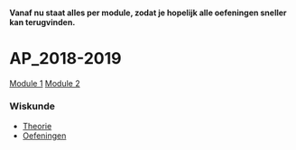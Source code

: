 #### Vanaf nu staat alles per module, zodat je hopelijk alle oefeningen sneller kan terugvinden.
# AP_2018-2019
[Module 1](module1.md)
[Module 2](module2.md)

### Wiskunde
- [Theorie](/vakken/wiskunde/algemeen_theorie.md)
- [Oefeningen](/vakken/wiskunde/algemeen_oefeningen.md)
